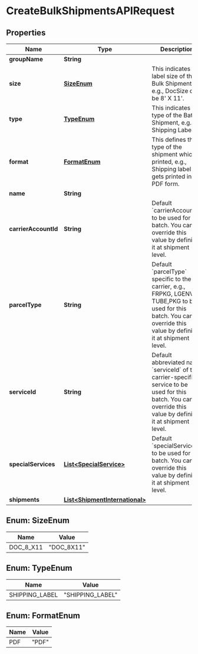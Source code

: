

# CreateBulkShipmentsAPIRequest


## Properties

| Name | Type | Description | Notes |
|------------ | ------------- | ------------- | -------------|
|**groupName** | **String** |  |  [optional] |
|**size** | [**SizeEnum**](#SizeEnum) | This indicates the label size of the Bulk Shipment, e.g., DocSize can be 8&#39; X 11&#39;. |  |
|**type** | [**TypeEnum**](#TypeEnum) | This indicates the type of the Batch Shipment, e.g., Shipping Label. |  |
|**format** | [**FormatEnum**](#FormatEnum) | This defines the type of the shipment which is printed, e.g., Shipping label gets printed in PDF form. |  [optional] |
|**name** | **String** |  |  |
|**carrierAccountId** | **String** | Default &#x60;carrierAccountId&#x60; to be used for this batch. You can override this value by defining it at shipment level. |  |
|**parcelType** | **String** | Default &#x60;parcelType&#x60; specific to the carrier, e.g., FRPKG, LGENV, TUBE,PKG to be used for this batch. You can override this value by defining it at shipment level. |  |
|**serviceId** | **String** | Default abbreviated name &#x60;serviceId&#x60; of the carrier-specific service to be used for this batch. You can override this value by defining it at shipment level. |  |
|**specialServices** | [**List&lt;SpecialService&gt;**](SpecialService.md) | Default &#x60;specialServices&#x60; to be used for this batch. You can override this value by defining it at shipment level. |  [optional] |
|**shipments** | [**List&lt;ShipmentInternational&gt;**](ShipmentInternational.md) |  |  |



## Enum: SizeEnum

| Name | Value |
|---- | -----|
| DOC_8_X11 | &quot;DOC_8X11&quot; |



## Enum: TypeEnum

| Name | Value |
|---- | -----|
| SHIPPING_LABEL | &quot;SHIPPING_LABEL&quot; |



## Enum: FormatEnum

| Name | Value |
|---- | -----|
| PDF | &quot;PDF&quot; |



